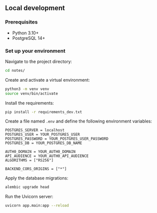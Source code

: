## Local development

### Prerequisites
- Python 3.10+
- PostgreSQL 14+

### Set up your environment
Navigate to the project directory:
```bash
cd notes/
```

Create and activate a virtual environment:
```bash
python3 -m venv venv
source venv/bin/activate
```

Install the requirements:
```bash
pip install -r requirements_dev.txt
```

Create a file named `.env` and define the following environment variables:
```env
POSTGRES_SERVER = localhost
POSTGRES_USER = YOUR_POSTGRES_USER
POSTGRES_PASSWORD = YOUR_POSTGRES_USER_PASSWORD
POSTGRES_DB = YOUR_POSTGRES_DB_NAME

AUTH0_DOMAIN = YOUR_AUTH0_DOMAIN
API_AUDIENCE = YOUR_AUTH0_API_AUDIENCE
ALGORITHMS = ["RS256"]

BACKEND_CORS_ORIGINS = ["*"]
```

Apply the database migrations:
```bash
alembic upgrade head
```

Run the Uvicorn server:
```bash
uvicorn app.main:app --reload
```